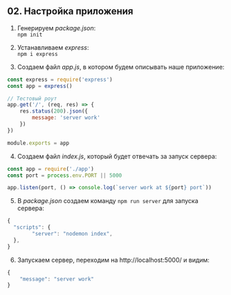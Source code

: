 ## 02. Настройка приложения

1. Генерируем *package.json*:     
`npm init`

2. Устанавливаем *express*:     
`npm i express`

3. Создаем файл *app.js*, в котором будем описывать наше приложение:
```js
const express = require('express')
const app = express()

// Тестовый роут
app.get('/', (req, res) => {
	res.status(200).json({
		message: 'server work'
	})
})

module.exports = app
```

4. Создаем файл *index.js*, который будет отвечать за запуск сервера:
```js
const app = require('./app')
const port = process.env.PORT || 5000

app.listen(port, () => console.log(`server work at ${port} port`))
```

5. В *package.json* создаем команду `npm run server` для запуска сервера:
```js
{
  "scripts": {
		"server": "nodemon index",
  },
}
```

6. Запускаем сервер, переходим на http://localhost:5000/ и видим:
```js
{
	"message": "server work"
}
```
